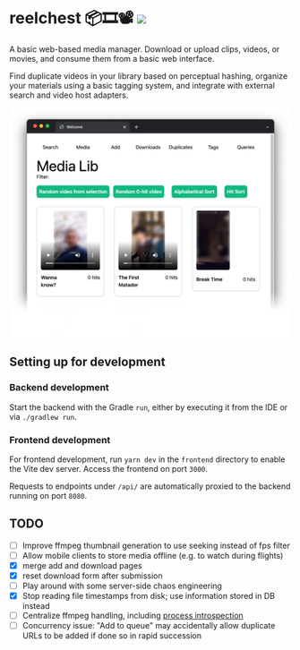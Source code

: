 # reelchest 📦🎞️📽️ ![](https://img.shields.io/badge/-in%20early%20development!-blueviolet)

A basic web-based media manager. Download or upload clips, videos, or movies, and consume them from a basic web
interface.

Find duplicate videos in your library based on perceptual hashing, organize your materials using a basic tagging system,
and integrate with external search and video host adapters.

![](screenshot.png)

## Setting up for development

### Backend development
Start the backend with the Gradle `run`, either by executing it from the IDE or via `./gradlew run`.

### Frontend development
For frontend development, run `yarn dev` in the `frontend` directory to enable the Vite dev server. Access the frontend on port `3000`.

Requests to endpoints under `/api/` are automatically proxied to the backend running on port `8080`.

## TODO

- [ ] Improve ffmpeg thumbnail generation to use seeking instead of fps filter
- [ ] Allow mobile clients to store media offline (e.g. to watch during flights)
- [x] merge add and download pages
- [x] reset download form after submission
- [ ] Play around with some server-side chaos engineering
- [x] Stop reading file timestamps from disk; use information stored in DB instead
- [ ] Centralize ffmpeg handling,
  including [process introspection](https://stackoverflow.com/questions/43978018/ffmpeg-get-machine-readable-output)
- [ ] Concurrency issue: "Add to queue" may accidentally allow duplicate URLs to be added if done so in rapid succession
